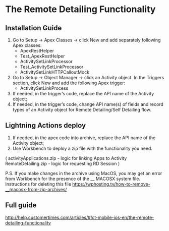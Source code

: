 # The Remote Detailing Functionality

## Installation Guide
1. Go to Setup → Apex Classes → click New and add separately following Apex classes:
    - ApexRestHelper
    - Test_ApexRestHelper
    - ActivitySetLinkProcessor
    - Test_ActivitySetLinkProcessor
    - ActivitySetLinkHTTPCalloutMock
2. Go to Setup → Object Manager → click an Activity object. In the Triggers section, click New and add the following Apex trigger:
    - ActivitySetLinkProcess
3. If needed, in the trigger’s code, replace the API name of the Activity object;
4. If needed, in the trigger’s code, change API name(s) of fields and record types of an Activity object for Remote Detailing/Self Detailing flow.

## Lightning Actions deploy
1. If needed, in the apex code into archive, replace the API name of the Activity object;
2. Use Workbench to deploy a zip file with the functionality you need. 

(
activityApplications.zip - logic for linking Apps to Activity
RemoteDetailing.zip - logic for requesting RD Session
)

P.S. If you make changes in the archive using MacOS, you may get an error from Workbench for the presence of the __ MACOSX system file. Instructions for deleting this file https://wphosting.tv/how-to-remove-__macosx-from-zip-archives/

## Full guide

http://help.customertimes.com/articles/#!ct-mobile-ios-en/the-remote-detailing-functionality

